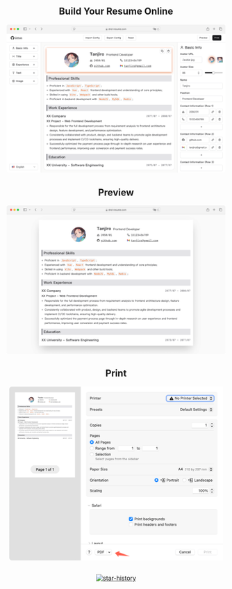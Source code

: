 <div align="center">
  <h2>Build Your Resume Online</h2>
  <img src=".github/1.png" alt="edit">

  <h2>Preview</h2>
  <img src=".github/2.png" alt="preview">

  <h2>Print</h2>
  <img src=".github/3.png" alt="print" height="400">

  <h2></h2>
  <a href="https://star-history.com/#Arman19941113/dnd-resume&Date">
    <img src="https://api.star-history.com/svg?repos=Arman19941113/dnd-resume&type=Date" alt="star-history">
  </a>
</div>
